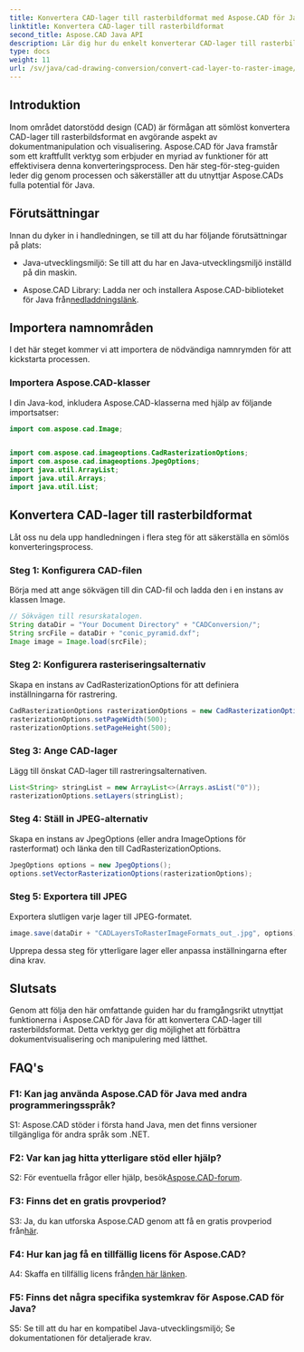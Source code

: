 ```yaml
---
title: Konvertera CAD-lager till rasterbildformat med Aspose.CAD för Java
linktitle: Konvertera CAD-lager till rasterbildformat
second_title: Aspose.CAD Java API
description: Lär dig hur du enkelt konverterar CAD-lager till rasterbilder med Aspose.CAD för Java. Följ vår steg-för-steg-guide för sömlös dokumentvisualisering.
type: docs
weight: 11
url: /sv/java/cad-drawing-conversion/convert-cad-layer-to-raster-image/
---
```

## Introduktion

Inom området datorstödd design (CAD) är förmågan att sömlöst konvertera CAD-lager till rasterbildsformat en avgörande aspekt av dokumentmanipulation och visualisering. Aspose.CAD för Java framstår som ett kraftfullt verktyg som erbjuder en myriad av funktioner för att effektivisera denna konverteringsprocess. Den här steg-för-steg-guiden leder dig genom processen och säkerställer att du utnyttjar Aspose.CADs fulla potential för Java.

## Förutsättningar

Innan du dyker in i handledningen, se till att du har följande förutsättningar på plats:

- Java-utvecklingsmiljö: Se till att du har en Java-utvecklingsmiljö inställd på din maskin.

-  Aspose.CAD Library: Ladda ner och installera Aspose.CAD-biblioteket för Java från[nedladdningslänk](https://releases.aspose.com/cad/java/).

## Importera namnområden

I det här steget kommer vi att importera de nödvändiga namnrymden för att kickstarta processen.

### Importera Aspose.CAD-klasser

I din Java-kod, inkludera Aspose.CAD-klasserna med hjälp av följande importsatser:

```java
import com.aspose.cad.Image;


import com.aspose.cad.imageoptions.CadRasterizationOptions;
import com.aspose.cad.imageoptions.JpegOptions;
import java.util.ArrayList;
import java.util.Arrays;
import java.util.List;
```

## Konvertera CAD-lager till rasterbildformat

Låt oss nu dela upp handledningen i flera steg för att säkerställa en sömlös konverteringsprocess.

### Steg 1: Konfigurera CAD-filen

Börja med att ange sökvägen till din CAD-fil och ladda den i en instans av klassen Image.

```java
// Sökvägen till resurskatalogen.
String dataDir = "Your Document Directory" + "CADConversion/";
String srcFile = dataDir + "conic_pyramid.dxf";
Image image = Image.load(srcFile);
```

### Steg 2: Konfigurera rasteriseringsalternativ

Skapa en instans av CadRasterizationOptions för att definiera inställningarna för rastrering.

```java
CadRasterizationOptions rasterizationOptions = new CadRasterizationOptions();
rasterizationOptions.setPageWidth(500);
rasterizationOptions.setPageHeight(500);
```

### Steg 3: Ange CAD-lager

Lägg till önskat CAD-lager till rastreringsalternativen.

```java
List<String> stringList = new ArrayList<>(Arrays.asList("0"));
rasterizationOptions.setLayers(stringList);
```

### Steg 4: Ställ in JPEG-alternativ

Skapa en instans av JpegOptions (eller andra ImageOptions för rasterformat) och länka den till CadRasterizationOptions.

```java
JpegOptions options = new JpegOptions();
options.setVectorRasterizationOptions(rasterizationOptions);
```

### Steg 5: Exportera till JPEG

Exportera slutligen varje lager till JPEG-formatet.

```java
image.save(dataDir + "CADLayersToRasterImageFormats_out_.jpg", options);
```

Upprepa dessa steg för ytterligare lager eller anpassa inställningarna efter dina krav.

## Slutsats

Genom att följa den här omfattande guiden har du framgångsrikt utnyttjat funktionerna i Aspose.CAD för Java för att konvertera CAD-lager till rasterbildsformat. Detta verktyg ger dig möjlighet att förbättra dokumentvisualisering och manipulering med lätthet.

## FAQ's

### F1: Kan jag använda Aspose.CAD för Java med andra programmeringsspråk?

S1: Aspose.CAD stöder i första hand Java, men det finns versioner tillgängliga för andra språk som .NET.

### F2: Var kan jag hitta ytterligare stöd eller hjälp?

 S2: För eventuella frågor eller hjälp, besök[Aspose.CAD-forum](https://forum.aspose.com/c/cad/19).

### F3: Finns det en gratis provperiod?

 S3: Ja, du kan utforska Aspose.CAD genom att få en gratis provperiod från[här](https://releases.aspose.com/).

### F4: Hur kan jag få en tillfällig licens för Aspose.CAD?

 A4: Skaffa en tillfällig licens från[den här länken](https://purchase.aspose.com/temporary-license/).

### F5: Finns det några specifika systemkrav för Aspose.CAD för Java?

S5: Se till att du har en kompatibel Java-utvecklingsmiljö; Se dokumentationen för detaljerade krav.